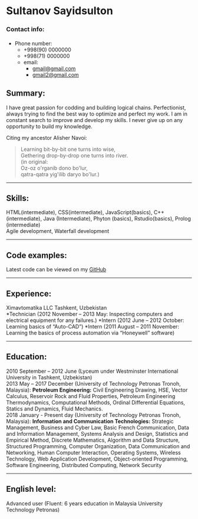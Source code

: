 # Sultanov Sayidsulton

### Contact info:

#### 

*   Phone number:
    *   +998(90) 0000000
    *   +998(71) 0000000
    *   email:
        *   [gmail@gmail.com](mailto:gmail@gmail.com)
        *   [gmail2@gmail.com](mailto:gmail2@gmail.com)

## Summary:

I have great passion for codding and building logical chains. Perfectionist, always trying to find the best way to optimize and perfect my work. I am in constant search to improve and develop my skills. I never give up on any opportunity to build my knowledge.

Citing my ancestor Alisher Navoi:
>Learning bit-by-bit one turns into wise,  
>Gethering drop-by-drop one turns into river.  
>(in original:  
>Oz-oz o'rganib dono bo'lur,   
>qatra-qatra yig'ilib daryo bo'lur.)  

* * *

## Skills:

HTML(intermediate), CSS(intermediate), JavaScript(basics), C++(intermediate), Java (Intermediate), Phyton (basics), Rstudio(basics), Prolog (intermediate)  
Agile development, Waterfall development  


* * *

## Code examples:

Latest code can be viewed on my [GitHub](https://github.com/DrGenezis)

* * *

## Experience:

Ximavtomatika LLC Tashkent, Uzbekistan  
	*Technician (2012 November – 2013 May: Inspecting computers and electrical equipment for any failures.) 
    *Intern (2012 June – 2012 October: Learning basics of “Auto-CAD”)
	*Intern (2011 August –  2011 November: Learning the basics of process automation via “Honeywell” software) 


* * *

## Education:

2010 September – 2012 June (Lyceum under Westminster International University in Tashkent, Uzbekistan)  
2013 May – 2017 December (University of Technology Petronas Tronoh, Malaysia): **Petroleum Engineering:** Civil Engineering Drawing, HSE, Vector Calculus, Reservoir Rock and Fluid Properties, Petroleum Engineering Thermodynamics, Computational Methods, Ordinal Differential Equations, Statics and Dynamics, Fluid Mechanics.  
2018 January - Present day (University of Technology Petronas Tronoh, Malaysia): **Information and Communication Technologies:**
Strategic Management, Business and Cyber Law, Basic French Communication, Data and Information Management, Systems Analysis and Design, Statistics and Empirical Method, Discrete Mathematics, Algorithm and Data Structure, Structured Programming, Computer Organization, Data Communication and Networking, Human Computer Interaction, Operating Systems, Wireless Technology, Web Application Development, Object-oriented Programming, Software Engineering, Distributed Computing, Network Security

* * *

## English level:

Advanced user (Fluent: 6 years education in Malaysia University Technology Petronas)